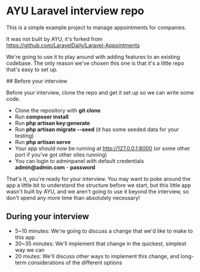 # AYU Laravel interview repo

This is a simple example project to manage appointments for companies.

It was not built by AYU, it's forked from https://github.com/LaravelDaily/Laravel-Appointments

We're going to use it to play around with adding features to an existing codebase. The only reason we've chosen this one is that it's a little repo that's easy to set up.

## Before your interview

Before your interview, clone the repo and get it set up so we can write some code.

-   Clone the repository with **git clone**
-   Run **composer install**
-   Run **php artisan key:generate**
-   Run **php artisan migrate --seed** (it has some seeded data for your testing)
-   Run **php artisan serve**
-   Your app should now be running at http://127.0.0.1:8000 (or some other port if you've got other sites running)
-   You can login to adminpanel with default credentials __admin@admin.com__ - **password**

That's it, you're ready for your interview. You may want to poke around the app a little bit to understand the structure before we start, but this little app wasn't built by AYU, and we aren't going to use it beyond the interview, so don't spend any more time than absolutely necessary!

## During your interview

-   5~10 minutes: We're going to discuss a change that we'd like to make to this app
-   30~35 minutes: We'll implement that change in the quickest, simplest way we can
-   20 miutes: We'll discuss other ways to implement this change, and long-term considerations of the different options
